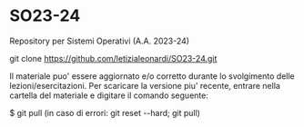 # SO23-24
Repository per Sistemi Operativi (A.A. 2023-24)

git clone https://github.com/letizialeonardi/SO23-24.git

Il materiale puo' essere aggiornato e/o corretto durante lo svolgimento delle lezioni/esercitazioni. Per scaricare la versione piu' recente, entrare nella cartella del materiale e digitare il comando seguente:

$ git pull (in caso di errori: git reset --hard; git pull)

